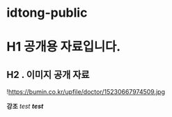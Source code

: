 # idtong-public

# H1 공개용 자료입니다. 

## H2 . 이미지 공개 자료
!https://bumin.co.kr/upfile/doctor/15230667974509.jpg
 
 **강조**
 _test_
 _**test**_

